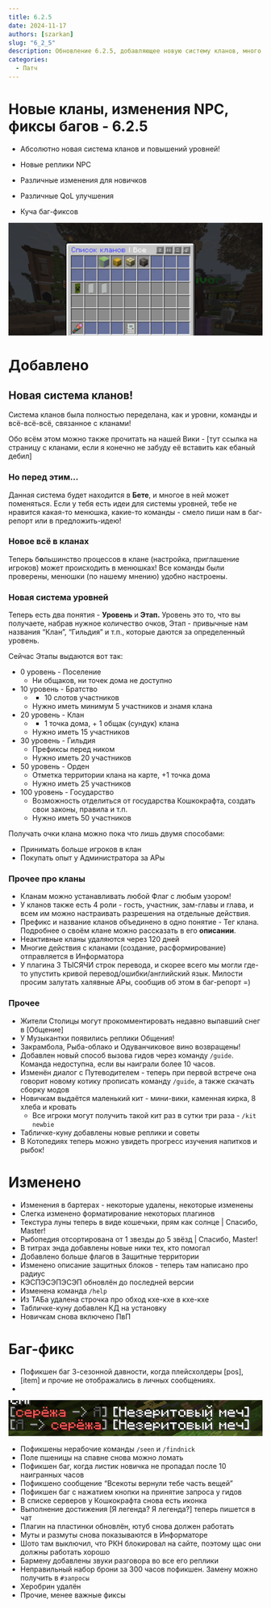 ```yaml
---
title: 6.2.5
date: 2024-11-17
authors: [szarkan]
slug: "6_2_5"
description: Обновление 6.2.5, добавляющее новую систему кланов, много изменений NPC и кучу баг-фиксов!
categories:
  - Патч
---
```


# Новые кланы, изменения NPC, фиксы багов - 6.2.5

- Абсолютно новая система кланов и повышений уровней!

- Новые реплики NPC

- Различные изменения для новичков

- Различные QoL улучшения

- Куча баг-фиксов

![Preview](/assets/updates/6_2_5/preview.png)

<!-- more -->

# Добавлено

## Новая система кланов!

Система кланов была полностью переделана, как и уровни, команды и всё-всё-всё, связанное с кланами!

Обо всём этом можно также прочитать на нашей Вики - [тут ссылка на страницу с кланами, если я конечно не забуду её вставить как ебаный дебил]

### Но перед этим…

Данная система будет находится в **Бете**, и многое в ней может поменяться.
Если у тебя есть идеи для системы уровней, тебе не нравится какая-то менюшка, какие-то команды - смело пиши нам в баг-репорт или в предложить-идею!

### Новое всё в кланах

Теперь б**о**льшинство процессов в клане (настройка, приглашение игроков) может происходить в менюшках! Все команды были проверены, менюшки (по нашему мнению) удобно настроены.

### Новая система уровней

Теперь есть два понятия - **Уровень** и **Этап.** Уровень это то, что вы получаете, набрав нужное количество очков, Этап - привычные нам названия “Клан”, “Гильдия” и т.п., которые даются за определенный уровень.

Сейчас Этапы выдаются вот так:

- 0 уровень - Поселение
    - Ни общаков, ни точек дома не доступно
- 10 уровень - Братство
    - + 10 слотов участников
    - Нужно иметь минимум 5 участников и знамя клана
- 20 уровень - Клан
    - + 1 точка дома, + 1 общак (сундук) клана
    - Нужно иметь 15 участников
- 30 уровень - Гильдия
    - Префиксы перед ником
    - Нужно иметь 20 участников
- 50 уровень - Орден
    - Отметка территории клана на карте, +1 точка дома
    - Нужно иметь 25 участников
- 100 уровень - Государство
    - Возможность отделиться от государства Кошкокрафта, создать свои законы, правила и т.п.
    - Нужно иметь 50 участников

Получать очки клана можно пока что лишь двумя способами: 
- Принимать больше игроков в клан
- Покупать опыт у Администратора за АРы

### Прочее про кланы

- Кланам можно устанавливать любой Флаг с любым узором!
- У кланов также есть 4 роли - гость, участник, зам-главы и глава, и всем им можно настраивать разрешения на отдельные действия.
- Префикс и название кланов объединено в одно понятие - Тег клана. Подробнее о своём клане можно рассказать в его **описании**.
- Неактивные кланы удаляются через 120 дней
- Многие действия с кланами (создание, расформирование) отправляется в Информатора
- У плагина 3 ТЫСЯЧИ строк перевода, и скорее всего мы могли где-то упустить кривой перевод/ошибки/английский язык. Милости просим залутать халявные АРы, сообщив об этом в баг-репорт =)

### Прочее

- Жители Столицы могут прокомментировать недавно выпавший снег в [Общение]
- У Музыкантки появились реплики Общения!
- Закрамбола, Рыба-облако и Одуванчиковое вино возвращены!
- Добавлен новый способ вызова гидов через команду `/guide`. Команда недоступна, если вы наиграли более 10 часов.
- Изменён диалог с Путеводителем - теперь при первой встрече она говорит новому котику прописать команду `/guide`, а также скачать сборку модов
- Новичкам выдаётся маленький кит - мини-вики, каменная кирка, 8 хлеба и кровать
    - Все игроки могут получить такой кит раз в сутки три раза - `/kit newbie`
- Табличке-куну добавлены новые реплики и советы
- В Котопедиях теперь можно увидеть прогресс изучения напитков и рыбок!

# Изменено

- Изменения в бартерах - некоторые удалены, некоторые изменены
- Слегка изменено форматирование некоторых плагинов
- Текстура луны теперь в виде кошечьки, прям как солнце | Спасибо, Master!
- Рыбопедия отсортирована от 1 звезды до 5 звёзд | Спасибо, Master!
- В титрах энда добавлены новые ники тех, кто помогал
- Добавлено больше флагов в Защитные территории
- Изменено описание защитных блоков - теперь там написано про радиус
- КЭСПЭСЭПЭСЭП обновлён до последней версии
- Изменена команда `/help`
- Из ТАБа удалена строчка про обход кхе-кхе в кхе-кхе
- Табличке-куну добавлен КД на установку
- Новичкам снова включено ПвП

# Баг-фикс

- Пофикшен баг 3-сезонной давности, когда плейсхолдеры [pos], [item] и прочие не отображались в личных сообщениях.
- 
![Пофикшенный баг](/assets/updates/6_2_5/bug.png)

- Пофикшены нерабочие команды `/seen` и `/findnick`
- Поле пшеницы на спавне снова можно ломать
- Пофикшен баг, когда листик новичка не пропадал после 10 наигранных часов
- Пофикшено сообщение “Всекоты вернули тебе часть вещей”
- Пофикшен баг с нажатием кнопки на принятие запроса у гидов
- В списке серверов у Кошкокрафта снова есть иконка
- Выполнение достижения [Я легенда? Я легенда?] теперь пишется в чат
- Плагин на пластинки обновлён, ютуб снова должен работать 
- Муты и размуты снова показываются в Информаторе
- Шото там выключил, что РКН блокировал на сайте, поэтому щас они должны работать хорошо
- Бармену добавлены звуки разговора во все его реплики
- Неправильный набор брони за 300 часов пофикшен. Замену можно получить в `#запросы`
- Херобрин удалён
- Прочие, менее важные фиксы